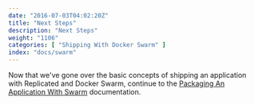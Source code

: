```yaml
---
date: "2016-07-03T04:02:20Z"
title: "Next Steps"
description: "Next Steps"
weight: "1106"
categories: [ "Shipping With Docker Swarm" ]
index: "docs/swarm"
---
```


Now that we've gone over the basic concepts of shipping an application with Replicated and Docker Swarm, continue to the [Packaging An Application With Swarm](/docs/swarm/packaging-an-application) documentation.